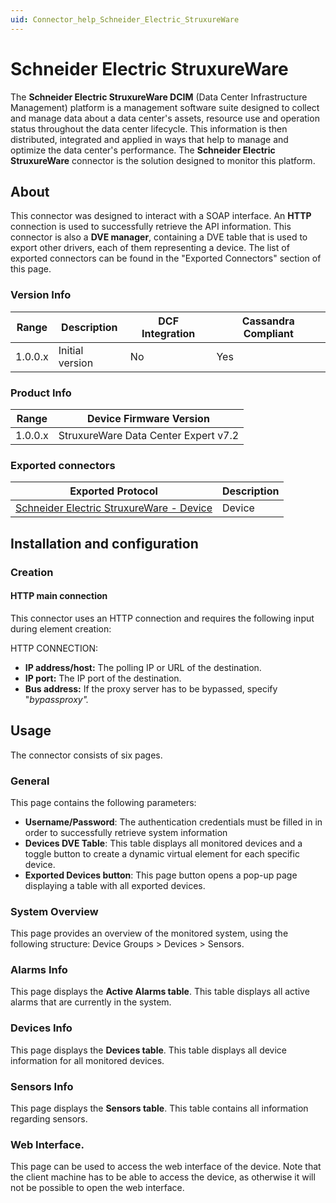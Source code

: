 ```yaml
---
uid: Connector_help_Schneider_Electric_StruxureWare
---
```


# Schneider Electric StruxureWare

The **Schneider Electric StruxureWare DCIM** (Data Center Infrastructure Management) platform is a management software suite designed to collect and manage data about a data center's assets, resource use and operation status throughout the data center lifecycle. This information is then distributed, integrated and applied in ways that help to manage and optimize the data center's performance. The **Schneider Electric StruxureWare** connector is the solution designed to monitor this platform.

## About

This connector was designed to interact with a SOAP interface. An **HTTP** connection is used to successfully retrieve the API information. This connector is also a **DVE manager**, containing a DVE table that is used to export other drivers, each of them representing a device. The list of exported connectors can be found in the "Exported Connectors" section of this page.

### Version Info

| **Range** | **Description** | **DCF Integration** | **Cassandra Compliant** |
|------------------|-----------------|---------------------|-------------------------|
| 1.0.0.x          | Initial version | No                  | Yes                     |

### Product Info

| **Range** | **Device Firmware Version**          |
|------------------|--------------------------------------|
| 1.0.0.x          | StruxureWare Data Center Expert v7.2 |

### Exported connectors

| **Exported Protocol**                                                                                            | **Description** |
|------------------------------------------------------------------------------------------------------------------|-----------------|
| [Schneider Electric StruxureWare - Device](xref:Connector_help_Schneider_Electric_StruxureWare_-_Device) | Device          |

## Installation and configuration

### Creation

#### HTTP main connection

This connector uses an HTTP connection and requires the following input during element creation:

HTTP CONNECTION:

- **IP address/host:** The polling IP or URL of the destination.
- **IP port:** The IP port of the destination.
- **Bus address:** If the proxy server has to be bypassed, specify "*bypassproxy".*

## Usage

The connector consists of six pages.

### General

This page contains the following parameters:

- **Username/Password**: The authentication credentials must be filled in in order to successfully retrieve system information
- **Devices DVE Table**: This table displays all monitored devices and a toggle button to create a dynamic virtual element for each specific device.
- **Exported Devices button**: This page button opens a pop-up page displaying a table with all exported devices.

### System Overview

This page provides an overview of the monitored system, using the following structure: Device Groups \> Devices \> Sensors.

### Alarms Info

This page displays the **Active Alarms table**. This table displays all active alarms that are currently in the system.

### Devices Info

This page displays the **Devices table**. This table displays all device information for all monitored devices.

### Sensors Info

This page displays the **Sensors table**. This table contains all information regarding sensors.

### Web Interface.

This page can be used to access the web interface of the device. Note that the client machine has to be able to access the device, as otherwise it will not be possible to open the web interface.
